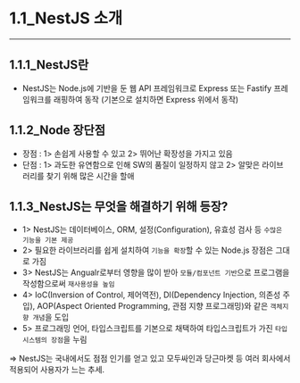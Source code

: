 # 1.1_NestJS 소개

---

## 1.1.1_NestJS란

- NestJS는 Node.js에 기반을 둔 웹 API 프레임워크로 Express 또는 Fastify 프레임워크를 래핑하여 동작 (기본으로 설치하면 Express 위에서 동작)

## 1.1.2_Node 장단점

- 장점 : 1> 손쉽게 사용할 수 있고 2> 뛰어난 확장성을 가지고 있음
- 단점 : 1> 과도한 유연함으로 인해 SW의 품질이 일정하지 않고 2> 알맞은 라이브러리를 찾기 위해 많은 시간을 할애

## 1.1.3_NestJS는 무엇을 해결하기 위해 등장?

- 1> NestJS는 데이터베이스, ORM, 설정(Configuration), 유효성 검사 등 `수많은 기능을 기본 제공`
- 2> 필요한 라이브러리를 쉽게 설치하여 `기능을 확장`할 수 있는 Node.js 장점은 그대로 가짐
- 3> NestJS는 Angualr로부터 영향을 많이 받아 `모듈/컴포넌트 기반`으로 프로그램을 작성함으로써 `재사용성을 높임`
- 4> IoC(Inversion of Control, 제어역전), DI(Dependency Injection, 의존성 주입), AOP(Aspect Oriented Programming, 관점 지향 프로그래밍)와 같은 `객체지향 개념`을 도입
- 5> 프로그래밍 언어, 타입스크립트를 기본으로 채택하여 타입스크립트가 가진 `타입시스템의 장점`을 누림

=> NestJS는 국내에서도 점점 인기를 얻고 있고 모두싸인과 당근마켓 등 여러 회사에서 적용되어 사용자가 느는 추세.
